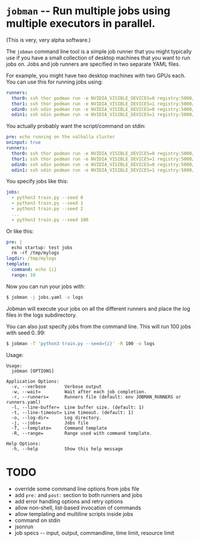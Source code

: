 # `jobman` -- Run multiple jobs using multiple executors in parallel.

(This is very, very alpha software.)

The `jobman` command line tool is a simple job runner that you might
typically use if you have a small collection of desktop machines
that you want to run jobs on. Jobs and job runners are specified in
two separate YAML files.

For example, you might have two desktop machines with two GPUs each. You
can use this for running jobs using:

```YAML
runners:
  thor0: ssh thor podman run -e NVIDIA_VISIBLE_DEVICES=0 registry:5000/pytorch-img {cmd}
  thor1: ssh thor podman run -e NVIDIA_VISIBLE_DEVICES=1 registry:5000/pytorch-img {cmd}
  odin0: ssh odin podman run -e NVIDIA_VISIBLE_DEVICES=0 registry:5000/pytorch-img {cmd}
  odin1: ssh odin podman run -e NVIDIA_VISIBLE_DEVICES=1 registry:5000/pytorch-img {cmd}
```

You actually probably want the script/command on stdin:

```YAML
pre: echo running on the valhalla cluster
oninput: true
runners:
  thor0: ssh thor podman run -e NVIDIA_VISIBLE_DEVICES=0 registry:5000/pytorch-img /bin/bash
  thor1: ssh thor podman run -e NVIDIA_VISIBLE_DEVICES=1 registry:5000/pytorch-img /bin/bash
  odin0: ssh odin podman run -e NVIDIA_VISIBLE_DEVICES=0 registry:5000/pytorch-img /bin/bash
  odin1: ssh odin podman run -e NVIDIA_VISIBLE_DEVICES=1 registry:5000/pytorch-img /bin/bash
```

You specify jobs like this:

```YAML
jobs:
  - python3 train.py --seed 0
  - python3 train.py --seed 1
  - python3 train.py --seed 2
  ...
  - python3 train.py --seed 100
```

Or like this:

```YAML
pre: |
  echo startup: test jobs
  rm -rf /tmp/mylogs
logdir: /tmp/mylogs
template:
  command: echo {i}
  range: 10
```

Now you can run your jobs with:

```Bash
$ jobman -j jobs.yaml -o logs
```

Jobman will execute your jobs on all the different runners and place the log
files in the logs subdirectory.

You can also just specify jobs from the command line. This will run 100 jobs
with seed 0..99:

```Bash
$ jobman -T 'python3 train.py --seed={i}' -R 100 -o logs
```


Usage:

```
Usage:
  jobman [OPTIONS]

Application Options:
  -v, --verbose       Verbose output
  -w, --wait=         Wait after each job completion.
  -r, --runners=      Runners file (default: env JOBMAN_RUNNERS or runners.yaml)
  -l, --line-buffer=  Line buffer size. (default: 1)
  -t, --line-timeout= Line timeout. (default: 1)
  -o, --log-dir=      Log directory.
  -j, --jobs=         Jobs file
  -T, --template=     Command template
  -R, --range=        Range used with command template.

Help Options:
  -h, --help          Show this help message
```

# TODO

- override some command line options from jobs file
- add `pre:` and `post:` section to both runners and jobs
- add error handling options and retry options
- allow non-shell, list-based invocation of commands
- allow templating and multiline scripts inside jobs
- command on stdin
- jsonrun
- job specs -- input, output, commandline, time limit, resource limit
